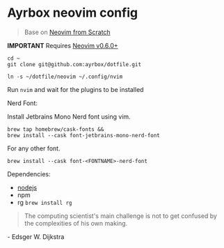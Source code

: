 # Ayrbox neovim config

> Base on [Neovim from Scratch](https://www.youtube.com/watch?v=ctH-a-1eUME&list=PLhoH5vyxr6Qq41NFL4GvhFp-WLd5xzIzZ) 


**IMPORTANT** Requires [Neovim v0.6.0+](https://github.com/neovim/neovim/releases/tag/v0.6.0) 
```
cd ~
git clone git@github.com:ayrbox/dotfile.git

ln -s ~/dotfile/neovim ~/.config/nvim
```
Run `nvim` and wait for the plugins to be installed 


Nerd Font:

Install Jetbrains Mono Nerd font using vim.

```
brew tap homebrew/cask-fonts &&
brew install --cask font-jetbrains-mono-nerd-font
```

For any other font.

```
brew install --cask font-<FONTNAME>-nerd-font
```


Dependencies:
- [nodejs](https://nodejs.org/en/)
- npm 
- rg `brew install rg`

> The computing scientist's main challenge is not to get confused by the complexities of his own making. 

\- Edsger W. Dijkstra
